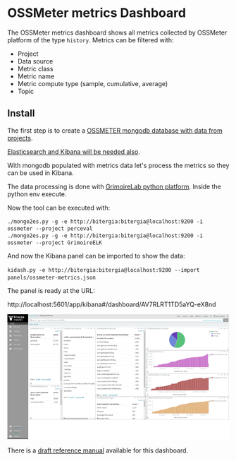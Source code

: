 # OSSMeter metrics Dashboard

The OSSMeter metrics dashboard shows all metrics collected by OSSMeter platform of the type `history`. Metrics can be filtered with:

* Project
* Data source
* Metric class
* Metric name
* Metric compute type (sample, cumulative, average)
* Topic


## Install

The first step is to create a [OSSMETER mongodb database with data from projects](/web-dashboards#install-ossmeter-services).

[Elasticsearch and Kibana will be needed also](/web-dashboards#install-elasticsearch-and-kibana).

With mongodb populated with metrics data let's process the metrics so they
can be used in Kibana.

The data processing is done with [GrimoireLab python platform](/web-dashboards#install-grimoirelab-python-env). Inside the python env execute.


Now the tool can be executed with:

```
./mongo2es.py -g -e http://bitergia:bitergia@localhost:9200 -i ossmeter --project perceval
./mongo2es.py -g -e http://bitergia:bitergia@localhost:9200 -i ossmeter --project GrimoireELK
```

And now the Kibana panel can be imported to show the data:

`kidash.py -e http://bitergia:bitergia@localhost:9200 --import panels/ossmeter-metrics.json`

The panel is ready at the URL:

http://localhost:5601/app/kibana#/dashboard/AV7RLRT1TD5aYQ-eX8nd

![](screenshot.png?raw=true)

There is a [draft reference manual](https://docs.google.com/document/d/1OJj6WNgAsR9UvWGOThIoyjucSMNH55B88qQ8e52NPVY/edit?usp=sharing) available for this dashboard.
